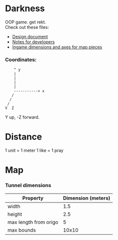 # Darkness

OOP game. get rekt.  
Check out these files:
* <a href="docs/DesignDoc.md">Design document
* <a href="docs/DevNotes.md">Notes for developers</a>
* <a href="docs/MapPieceLayoutsIngame.md">Ingame dimensions and axes for map pieces</a>

### Coordinates:

```
    ^ y
    |
    |
    |
    |
    -----------> x
   /
  /
 /
V  Z
```

Y up, -Z forward.

# Distance
1 unit = 1 meter
1 like = 1 pray

# Map

### Tunnel dimensions
| Property              | Dimension (meters) |
|-----------------------|--------------------|
| width                 | 1.5                |
| height                | 2.5                |
| max length from origo | 5                  |
| max bounds            | 10x10              |
